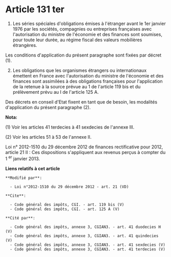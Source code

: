 # Article 131 ter

1. Les séries spéciales d'obligations émises à l'étranger avant le 1er janvier 1976 par les sociétés, compagnies ou
entreprises françaises avec l'autorisation du ministre de l'économie et des finances sont soumises, pour toute leur durée, au
régime fiscal des valeurs mobilières étrangères. 

Les conditions d'application du présent paragraphe sont fixées par décret (1). 

2. Les obligations que les organismes étrangers ou internationaux émettent en France avec l'autorisation du ministre de
l'économie et des finances sont assimilées à des obligations françaises pour l'application de la retenue à la source prévue
au 1 de l'article 119 bis et du prélèvement prévu au I de l'article 125 A. 

Des décrets en conseil d'Etat fixent en tant que de besoin, les modalités d'application du présent paragraphe (2).

**Nota:**

(1) Voir les articles 41 terdecies à 41 sexdecies de l'annexe III.

(2) Voir les articles 51 à 53 de l'annexe II.

Loi n° 2012-1510 du 29 décembre 2012 de finances rectificative pour 2012, article 21 II : Ces dispositions s'appliquent aux
revenus perçus à compter du 1
  <sup>er</sup> janvier 2013.

**Liens relatifs à cet article**

	**Modifié par**:

	  - Loi n°2012-1510 du 29 décembre 2012 - art. 21 (VD)

	**Cite**:

	  - Code général des impôts, CGI. - art. 119 bis (V)
	  - Code général des impôts, CGI. - art. 125 A (V)

	**Cité par**:

	  - Code général des impôts, annexe 3, CGIAN3. - art. 41 duodecies H (V)
	  - Code général des impôts, annexe 3, CGIAN3. - art. 41 quindecies (V)
	  - Code général des impôts, annexe 3, CGIAN3. - art. 41 sexdecies (V)
	  - Code général des impôts, annexe 3, CGIAN3. - art. 41 terdecies (V)
